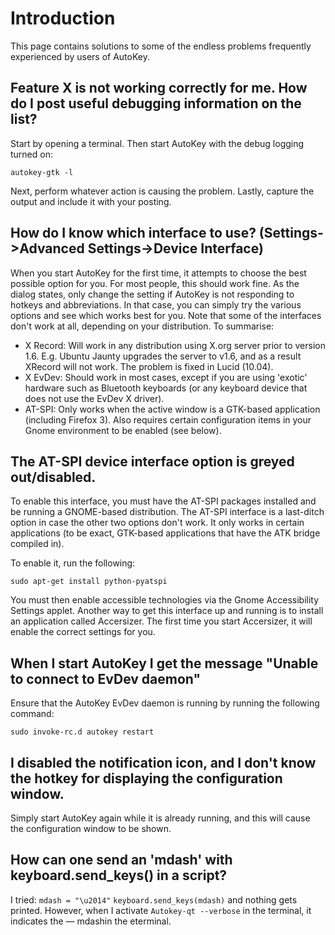 # Introduction

This page contains solutions to some of the endless problems frequently experienced by users of AutoKey.

## Feature X is not working correctly for me. How do I post useful debugging information on the list?

Start by opening a terminal. Then start AutoKey with the debug logging turned on:

`autokey-gtk -l`

Next, perform whatever action is causing the problem. Lastly, capture the output and include it with your posting.

## How do I know which interface to use? (Settings->Advanced Settings->Device Interface)

When you start AutoKey for the first time, it attempts to choose the best possible option for you. For most people, this should work fine. As the dialog states, only change the setting if AutoKey is not responding to hotkeys and abbreviations. In that case, you can simply try the various options and see which works best for you. Note that some of the interfaces don't work at all, depending on your distribution. To summarise:

- X Record: Will work in any distribution using X.org server prior to version 1.6. E.g. Ubuntu Jaunty upgrades the server to v1.6, and as a result XRecord will not work. The problem is fixed in Lucid (10.04).
- X EvDev: Should work in most cases, except if you are using 'exotic' hardware such as Bluetooth keyboards (or any keyboard device that does not use the EvDev X driver).
- AT-SPI: Only works when the active window is a GTK-based application (including Firefox 3). Also requires certain configuration items in your Gnome environment to be enabled (see below).

## The AT-SPI device interface option is greyed out/disabled.

To enable this interface, you must have the AT-SPI packages installed and be running a GNOME-based distribution. The AT-SPI interface is a last-ditch option in case the other two options don't work. It only works in certain applications (to be exact, GTK-based applications that have the ATK bridge compiled in).

To enable it, run the following:

`sudo apt-get install python-pyatspi`

You must then enable accessible technologies via the Gnome Accessibility Settings applet. Another way to get this interface up and running is to install an application called Accersizer. The first time you start Accersizer, it will enable the correct settings for you.

## When I start AutoKey I get the message "Unable to connect to EvDev daemon"

Ensure that the AutoKey EvDev daemon is running by running the following command:

`sudo invoke-rc.d autokey restart`

## I disabled the notification icon, and I don't know the hotkey for displaying the configuration window.

Simply start AutoKey again while it is already running, and this will cause the configuration window to be shown.

## How can one send an 'mdash' with keyboard.send_keys() in a script? 
I tried:
`mdash = "\u2014"`
`keyboard.send_keys(mdash)`
and nothing gets printed. However, when I activate `Autokey-qt --verbose` in the terminal, it indicates the — mdashin the eterminal.

